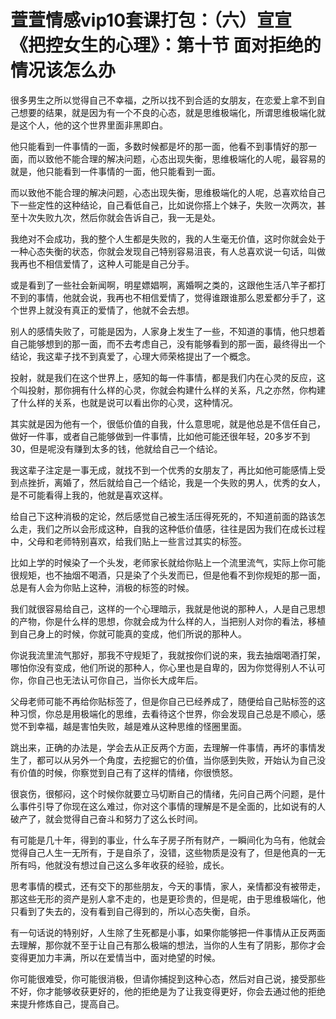 # 萱萱情感vip10套课打包：（六）宣宣《把控女生的心理》：第十节 面对拒绝的情况该怎么办

很多男生之所以觉得自己不幸福，之所以找不到合适的女朋友，在恋爱上拿不到自己想要的结果，就是因为有一个不良的心态，就是思维极端化，所谓思维极端化就是这个人，他的这个世界里面非黑即白。

他只能看到一件事情的一面，多数时候都是坏的那一面，他看不到事情好的那一面，而以致他不能合理的解决问题，心态出现失衡，思维极端化的人呢，最容易的就是，他只能看到一件事情的一面，他只能看到一面。

而以致他不能合理的解决问题，心态出现失衡，思维极端化的人呢，总喜欢给自己下一些定性的这种结论，自己看低自己，比如说你搭上个妹子，失败一次两次，甚至十次失败九次，然后你就会告诉自己，我一无是处。

我绝对不会成功，我的整个人生都是失败的，我的人生毫无价值，这时你就会处于一种心态失衡的状态，你就会发现自己特别容易沮丧，有人总喜欢说一句话，叫做我再也不相信爱情了，这种人可能是自己分手。

或是看到了一些社会新闻啊，明星嫖娼啊，离婚啊之类的，这跟他生活八竿子都打不到的事情，他就会说，我再也不相信爱情了，觉得谁跟谁那么恩爱都分手了，这个世界上就没有真正的爱情了，他就不会去想。

别人的感情失败了，可能是因为，人家身上发生了一些，不知道的事情，他只想着自己能够想到的那一面，而不去考虑自己，没有能够看到的那一面，最终得出一个结论，我这辈子找不到真爱了，心理大师荣格提出了一个概念。

投射，就是我们在这个世界上，感知的每一件事情，都是我们内在心灵的反应，这个叫投射，那你拥有什么样的心灵，你就会构建什么样的关系，凡之亦然，你构建了什么样的关系，也就是说可以看出你的心灵，这种情况。

其实就是因为他有一个，很低价值的自我，什么意思呢，就是他总是不信任自己，做好一件事，或者自己能够做到一件事情，比如他可能还很年轻，20多岁不到30，但是呢没有赚到太多的钱，他就给自己一个结论。

我这辈子注定是一事无成，就找不到一个优秀的女朋友了，再比如他可能感情上受到点挫折，离婚了，然后就给自己一个结论，我是一个失败的男人，优秀的女人，是不可能看得上我的，他就是喜欢这样。

给自己下这种消极的定论，然后感觉自己被生活压得死死的，不知道前面的路该怎么走，我们之所以会形成这种，自我的这种低价值感，往往是因为我们在成长过程中，父母和老师特别喜欢，给我们贴上一些言过其实的标签。

比如上学的时候染了一个头发，老师家长就给你贴上一个流里流气，实际上你可能很规矩，也不抽烟不喝酒，只是染了个头发而已，但是他看不到你规矩的那一面，总是有人会为你贴上这种，消极的标签的时候。

我们就很容易给自己，这样的一个心理暗示，我就是他说的那种人，人是自己思想的产物，你是什么样的思想，你就会成为什么样的人，当把别人对你的看法，移植到自己身上的时候，你就可能真的变成，他们所说的那种人。

你说我流里流气那好，那我不守规矩了，我就按你们说的来，我去抽烟喝酒打架，哪怕你没有变成，他们所说的那种人，你心里也是自卑的，因为你觉得别人不认可你，你自己也无法认可你自己，当你长大成年后。

父母老师可能不再给你贴标签了，但是你自己已经养成了，随便给自己贴标签的这种习惯，你总是用极端化的思维，去看待这个世界，你会发现自己总是不顺心，感觉不到幸福，越是害怕失败，越是难从这种思维的怪圈里面。

跳出来，正确的办法是，学会去从正反两个方面，去理解一件事情，再坏的事情发生了，都可以从另外一个角度，去挖掘它的价值，当你感到失败，开始认为自己没有价值的时候，你察觉到自己有了这样的情绪，你很愤怒。

很哀伤，很郁闷，这个时候你就要立马切断自己的情绪，先问自己两个问题，是什么事件引导了你现在这么难过，你对这个事情的理解是不是全面的，比如说有的人破产了，就会觉得自己奋斗和努力了这么长时间。

有可能是几十年，得到的事业，什么车子房子所有财产，一瞬间化为乌有，他就会觉得自己人生一无所有，于是自杀了，没错，这些物质是没有了，但是他真的一无所有吗，他就没有想过自己这么多年收获的经验，成长。

思考事情的模式，还有交下的那些朋友，今天的事情，家人，亲情都没有被带走，那这些无形的资产是别人拿不走的，也是更珍贵的，但是呢，由于思维极端化，他只看到了失去的，没有看到自己得到的，所以心态失衡，自杀。

有一句话说的特别好，人生除了生死都是小事，如果你能够把一件事情从正反两面去理解，那你就不至于让自己有那么极端的想法，当你的人生有了阴影，那你才会变得更加力丰满，所以在爱情当中，面对绝望的时候。

你可能很难受，你可能很消极，但请你捕捉到这种心态，然后对自己说，接受那些不好，你才能够收获更好的，他的拒绝是为了让我变得更好，你会去通过他的拒绝来提升修炼自己，提高自己。

